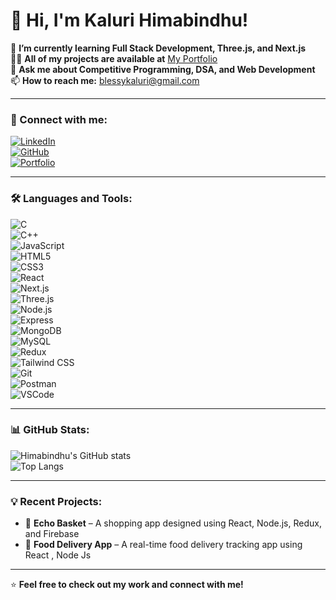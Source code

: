 # 👋 Hi, I'm Kaluri Himabindhu!  

🌱 **I’m currently learning Full Stack Development, Three.js, and Next.js**  
👨‍💻 **All of my projects are available at** [My Portfolio](https://react-portfolio-framer-motion-ivory.vercel.app/)  
💬 **Ask me about Competitive Programming, DSA, and Web Development**  
📫 **How to reach me:** blessykaluri@gmail.com  

---

### 🚀 Connect with me:  
[![LinkedIn](https://img.shields.io/badge/-LinkedIn-blue?style=flat&logo=linkedin)](https://linkedin.com/in/kaluri-himabindhu-9378b927a)  
[![GitHub](https://img.shields.io/badge/-GitHub-black?style=flat&logo=github)](https://github.com/Hiomio)  
[![Portfolio](https://img.shields.io/badge/-Portfolio-green?style=flat&logo=google-chrome)](https://react-portfolio-framer-motion-ivory.vercel.app/) 

---

### 🛠️ Languages and Tools:  
![C](https://img.shields.io/badge/-C-blue?style=flat&logo=c)  
![C++](https://img.shields.io/badge/-C++-00599C?style=flat&logo=c%2B%2B)  
![JavaScript](https://img.shields.io/badge/-JavaScript-F7DF1E?style=flat&logo=javascript&logoColor=black)  
![HTML5](https://img.shields.io/badge/-HTML5-E34F26?style=flat&logo=html5&logoColor=white)  
![CSS3](https://img.shields.io/badge/-CSS3-1572B6?style=flat&logo=css3)  
![React](https://img.shields.io/badge/-React-61DAFB?style=flat&logo=react&logoColor=black)  
![Next.js](https://img.shields.io/badge/-Next.js-000000?style=flat&logo=next.js)  
![Three.js](https://img.shields.io/badge/-Three.js-000000?style=flat&logo=three.js)  
![Node.js](https://img.shields.io/badge/-Node.js-339933?style=flat&logo=node.js&logoColor=white)  
![Express](https://img.shields.io/badge/-Express-000000?style=flat&logo=express)  
![MongoDB](https://img.shields.io/badge/-MongoDB-47A248?style=flat&logo=mongodb)  
![MySQL](https://img.shields.io/badge/-MySQL-4479A1?style=flat&logo=mysql)  
![Redux](https://img.shields.io/badge/-Redux-764ABC?style=flat&logo=redux)  
![Tailwind CSS](https://img.shields.io/badge/-Tailwind%20CSS-38B2AC?style=flat&logo=tailwind-css)  
![Git](https://img.shields.io/badge/-Git-F05032?style=flat&logo=git)  
![Postman](https://img.shields.io/badge/-Postman-FF6C37?style=flat&logo=postman)  
![VSCode](https://img.shields.io/badge/-VS%20Code-007ACC?style=flat&logo=visual-studio-code)  

---

### 📊 GitHub Stats:  
![Himabindhu's GitHub stats](https://github-readme-stats.vercel.app/api?username=Hiomio&show_icons=true&theme=radical)  
![Top Langs](https://github-readme-stats.vercel.app/api/top-langs/?username=Hiomio&layout=compact&theme=radical)  

---

### 💡 Recent Projects:  
- 🌟 **Echo Basket** – A shopping app designed using React, Node.js, Redux, and Firebase
- 🌟 **Food Delivery App** – A real-time food delivery tracking app using React , Node Js  

---

⭐️ **Feel free to check out my work and connect with me!** 
